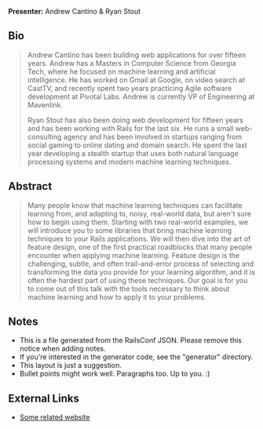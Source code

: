 **Presenter:** Andrew Cantino &amp; Ryan Stout

## Bio

> Andrew Cantino has been building web applications for over fifteen years.  Andrew has a Masters in Computer Science from Georgia Tech, where he focused on machine learning and artificial intelligence.  He has worked on Gmail at Google, on video search at CastTV, and recently spent two years practicing Agile software development at Pivotal Labs.  Andrew is currently VP of Engineering at Mavenlink.
>
> Ryan Stout has also been doing web development for fifteen years and has been working with Rails for the last six.  He runs a small web-consulting agency and has been involved in startups ranging from social gaming to online dating and domain search.  He spent the last year developing a stealth startup that uses both natural language processing systems and modern machine learning techniques.

## Abstract

> Many people know that machine learning techniques can facilitate learning from, and adapting to, noisy, real-world data, but aren't sure how to begin using them.   Starting with two real-world examples, we will introduce you to some libraries that bring machine learning techniques to your Rails applications.   We will then dive into the art of feature design, one of the first practical roadblocks that many people encounter when applying machine learning.  Feature design is the challenging, subtle, and often trail-and-error process of selecting and transforming the data you provide for your learning algorithm, and it is often the hardest part of using these techniques.  Our goal is for you to come out of this talk with the tools necessary to think about machine learning and how to apply it to your problems.

## Notes

* This is a file generated from the RailsConf JSON.  Please remove this notice when adding notes.
* If you're interested in the generator code, see the "generator" directory.
* This layout is just a suggestion.
* Bullet points might work well.  Paragraphs too.  Up to you.  :)

## External Links

* [Some related website](http://www.example.com/)
